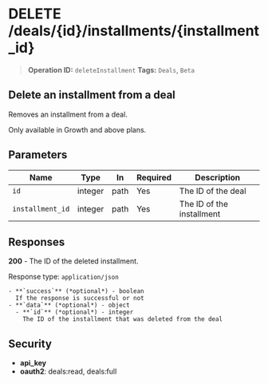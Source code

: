 # DELETE /deals/{id}/installments/{installment_id}

> **Operation ID:** `deleteInstallment`
> **Tags:** `Deals`, `Beta`

## Delete an installment from a deal

Removes an installment from a deal.

Only available in Growth and above plans.


## Parameters

| Name | Type | In | Required | Description |
|------|------|-------|----------|-------------|
| `id` | integer | path | Yes | The ID of the deal |
| `installment_id` | integer | path | Yes | The ID of the installment |

## Responses

**200** - The ID of the deleted installment.

Response type: `application/json`

```
- **`success`** (*optional*) - boolean
  If the response is successful or not
- **`data`** (*optional*) - object
  - **`id`** (*optional*) - integer
    The ID of the installment that was deleted from the deal
```


## Security

- **api_key**
- **oauth2**: deals:read, deals:full